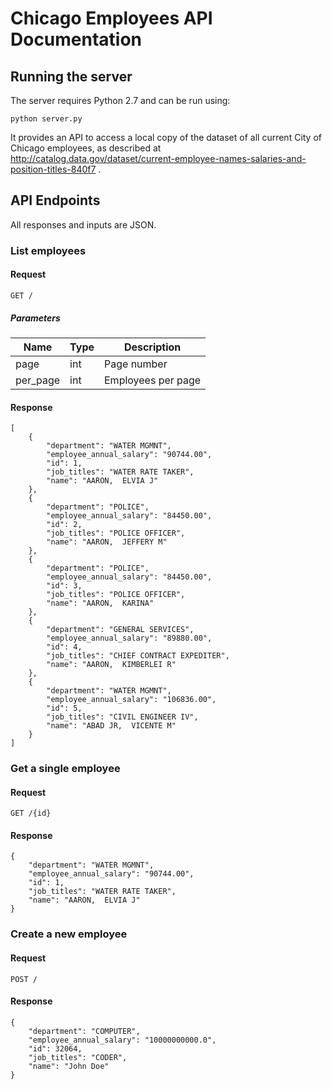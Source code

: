 # Chicago Employees API Documentation

## Running the server

The server requires Python 2.7 and can be run using: 

    python server.py

It provides an API to access a local copy of the dataset of all current City of Chicago employees, as described at 
http://catalog.data.gov/dataset/current-employee-names-salaries-and-position-titles-840f7 .

## API Endpoints

All responses and inputs are JSON.

### List employees

#### Request

    GET /

##### Parameters

| Name     | Type    | Description        |
| -------- | ------- | ------------------ |
| page     | int     | Page number        |
| per_page | int     | Employees per page |

#### Response

    [
        {
            "department": "WATER MGMNT",
            "employee_annual_salary": "90744.00",
            "id": 1,
            "job_titles": "WATER RATE TAKER",
            "name": "AARON,  ELVIA J"
        },
        {
            "department": "POLICE",
            "employee_annual_salary": "84450.00",
            "id": 2,
            "job_titles": "POLICE OFFICER",
            "name": "AARON,  JEFFERY M"
        },
        {
            "department": "POLICE",
            "employee_annual_salary": "84450.00",
            "id": 3,
            "job_titles": "POLICE OFFICER",
            "name": "AARON,  KARINA"
        },
        {
            "department": "GENERAL SERVICES",
            "employee_annual_salary": "89880.00",
            "id": 4,
            "job_titles": "CHIEF CONTRACT EXPEDITER",
            "name": "AARON,  KIMBERLEI R"
        },
        {
            "department": "WATER MGMNT",
            "employee_annual_salary": "106836.00",
            "id": 5,
            "job_titles": "CIVIL ENGINEER IV",
            "name": "ABAD JR,  VICENTE M"
        }
    ]


### Get a single employee

#### Request

    GET /{id}

#### Response

    {
        "department": "WATER MGMNT",
        "employee_annual_salary": "90744.00",
        "id": 1,
        "job_titles": "WATER RATE TAKER",
        "name": "AARON,  ELVIA J"
    }

### Create a new employee

#### Request

    POST /

#### Response

    {
        "department": "COMPUTER",
        "employee_annual_salary": "10000000000.0",
        "id": 32064,
        "job_titles": "CODER",
        "name": "John Doe"
    }